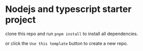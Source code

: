 # Nodejs and typescript starter project

clone this repo and run `pnpm install` to install all dependencies.

or click the `Use this template` button to create a new repo.
